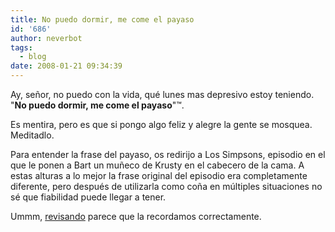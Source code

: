 ```yaml
---
title: No puedo dormir, me come el payaso
id: '686'
author: neverbot
tags:
  - blog
date: 2008-01-21 09:34:39
---
```


Ay, señor, no puedo con la vida, qué lunes mas depresivo estoy teniendo. "**No puedo dormir,  me come el payaso**"™.

Es mentira, pero es que si pongo algo feliz y alegre la gente se mosquea. Meditadlo.

Para entender la frase del payaso, os redirijo a Los Simpsons, episodio en el que le ponen a Bart un muñeco de Krusty en el cabecero de la cama. A estas alturas a lo mejor la frase original del episodio era completamente diferente, pero después de utilizarla como coña en múltiples situaciones no sé que fiabilidad puede llegar a tener.

Ummm, [revisando](http://es.wikiquote.org/wiki/Bart_Simpson) parece que la recordamos correctamente.